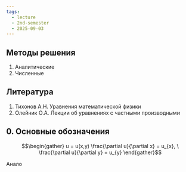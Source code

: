 ```yaml
---
tags:
  - lecture
  - 2nd-semester
  - 2025-09-03
---
```


## Методы решения

1. Аналитические
2. Численные

## Литература

1. Тихонов А.Н. Уравнения математической физики
2. Олейник О.А. Лекции об уравнениях с частными производными

## 0. Основные обозначения

$$\begin{gather}
u = u(x,y)
 \frac{\partial u}{\partial x} = u_{x}, \ \frac{\partial u}{\partial y} = u_{y}
\end{gather}$$

Анало